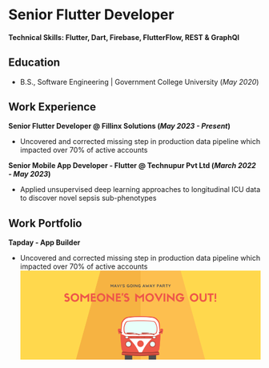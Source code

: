 # Senior Flutter Developer

#### Technical Skills: Flutter, Dart, Firebase, FlutterFlow, REST & GraphQl

## Education
- B.S., Software Engineering | Government College University (_May 2020_)

## Work Experience
**Senior Flutter Developer @ Fillinx Solutions (_May 2023 - Present_)**
- Uncovered and corrected missing step in production data pipeline which impacted over 70% of active accounts

**Senior Mobile App Developer - Flutter @ Technupur Pvt Ltd (_March 2022 - May 2023_)**
- Applied unsupervised deep learning approaches to longitudinal ICU data to discover novel sepsis sub-phenotypes

## Work Portfolio
**Tapday - App Builder**
- Uncovered and corrected missing step in production data pipeline which impacted over 70% of active accounts
![Tapday Project Screenshot](assets/img/project-01.png)